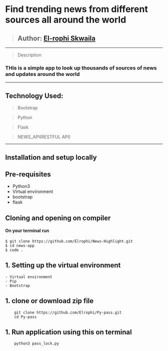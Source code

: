 # Find trending news from different sources all around the world
>## Author: [El-rophi Skwaila](https://github.com/Elrophi/News-Highlight)
---

>Description
### THis is a simple app to look up thousands of sources of news and updates around the world
---

## Technology Used: 
>Bootstrap

>Python

>Flask

>NEWS_API(RESTFUL API)
---

## Installation and setup locally
## Pre-requisites
- Python3
- Virtual environment
- bootstrap
- flask

## Cloning and opening on compiler
#### On your terminal run

    $ git clone https://github.com/Elrophi/News-Highlight.git
    $ cd news-app
    $ code .
## 1. Setting up the virtual environment
    - Virtual environment
    - Pip
    - Bootstrap

## 1. clone or download zip file
        git clone https://github.com/Elrophi/Py-pass.git
        cd Py-pass
## 1. Run application using this on terminal
        python3 pass_lock.py